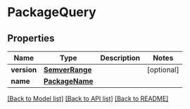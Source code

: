 # PackageQuery

## Properties
Name | Type | Description | Notes
------------ | ------------- | ------------- | -------------
**version** | [**SemverRange**](SemverRange.md) |  | [optional] 
**name** | [**PackageName**](PackageName.md) |  | 

[[Back to Model list]](../README.md#documentation-for-models) [[Back to API list]](../README.md#documentation-for-api-endpoints) [[Back to README]](../README.md)

